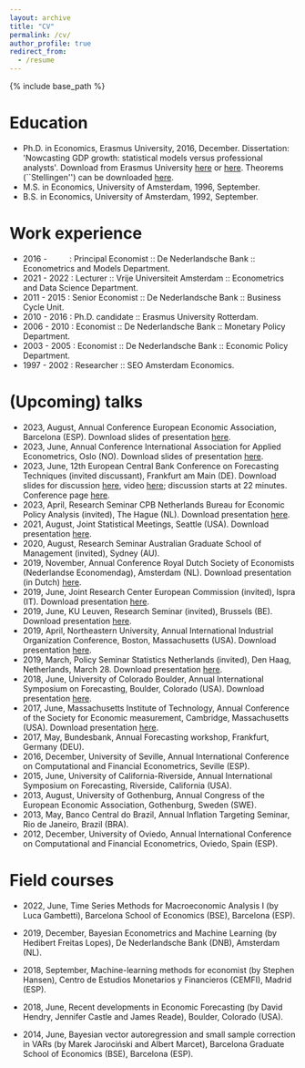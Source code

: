 ```yaml
---
layout: archive
title: "CV"
permalink: /cv/
author_profile: true
redirect_from:
  - /resume
---
```


{% include base_path  %}

Education 
======
* Ph.D. in Economics, Erasmus University, 2016, December. Dissertation: 'Nowcasting GDP growth: statistical models versus professional analysts'. Download from Erasmus University [here](https://repub.eur.nl/pub/94686) or [here](https://jasperdewinter.github.io/pp/files/Thesis_JdW.pdf). Theorems (``Stellingen'') can be downloaded [here](https://jasperdewinter.github.io/pp/files/Stellingen_JdW.pdf).
* M.S. in Economics,  University of Amsterdam, 1996, September.
* B.S. in Economics, University of Amsterdam, 1992, September.

Work experience
======
* 2016 - &nbsp;&nbsp;&nbsp;&nbsp;&nbsp;&nbsp;&nbsp;&nbsp;&nbsp;: Principal Economist :: De Nederlandsche Bank :: Econometrics and Models Department.
* 2021 - 2022 : Lecturer :: Vrije Universiteit Amsterdam :: Econometrics and Data Science Department.
* 2011 - 2015 : Senior Economist :: De Nederlandsche Bank :: Business Cycle Unit.
* 2010 - 2016 : Ph.D. candidate :: Erasmus University Rotterdam.
* 2006 - 2010 : Economist :: De Nederlandsche Bank :: Monetary Policy Department.
* 2003 - 2005 : Economist :: De Nederlandsche Bank :: Economic Policy Department.
* 1997 - 2002 : Researcher :: SEO Amsterdam Economics.

(Upcoming) talks
======
* 2023, August, Annual Conference European Economic Association, Barcelona (ESP). Download slides of presentation [here](https://jasperdewinter.github.io/pp/files/Presentation_EEA_2023.pdf).
* 2023, June, Annual Conference International Association for Applied Econometrics, Oslo (NO). Download slides of presentation [here](https://jasperdewinter.github.io/pp/files/DeWinter_IAAE2023.pdf).
* 2023, June, 12th European Central Bank Conference on Forecasting Techniques (invited discussant), Frankfurt am Main (DE). Download slides for discussion [here](https://jasperdewinter.github.io/pp/files/WinterDiscussionAdammerEtAl2023.pdf), video [here](https://youtu.be/y_Mzs0ujBr4); discussion starts at 22 minutes. Conference page [here](https://www.ecb.europa.eu/pub/conferences/html/20230612_12th_conference_on_forecasting_techniques.en.html).
* 2023, April, Research Seminar CPB Netherlands Bureau for Economic Policy Analysis (invited), The Hague (NL). Download presentation [here](https://jasperdewinter.github.io/pp/files/CPB_FdIndicator.pdf).
* 2021, August, Joint Statistical Meetings, Seattle (USA). Download presentation [here](https://jasperdewinter.github.io/pp/files/JSM_2021.pdf).
* 2020, August, Research Seminar Australian Graduate School of Management (invited), Sydney (AU).
* 2019, November, Annual Conference Royal Dutch Society of Economists (Nederlandse Economendag), Amsterdam (NL). Download presentation (in Dutch) [here](https://jasperdewinter.github.io/pp/files/01112019_SocEc.pdf).
* 2019, June, Joint Research Center European Commission (invited), Ispra (IT). Download presentation [here](https://jasperdewinter.github.io/pp/files/20190620_ISPRA.pdf).
* 2019, June, KU Leuven, Research Seminar (invited), Brussels (BE). Download presentation [here](https://jasperdewinter.github.io/pp/files/20190507.KU_Leuven.pdf).
* 2019, April, Northeastern University, Annual International Industrial Organization Conference, Boston, Massachusetts (USA). Download presentation [here](https://jasperdewinter.github.io/pp/files/IIOC_Misallocation.pdf).
* 2019, March, Policy Seminar Statistics Netherlands (invited), Den Haag, Netherlands, March 28. Download presentation [here](https://jasperdewinter.github.io/pp/files/20190228_SeminarCBS.pdf).
* 2018, June, University of Colorado Boulder, Annual International Symposium on Forecasting, Boulder, Colorado (USA). Download presentation [here](https://jasperdewinter.github.io/pp/files/ISF2018_FINAL.pdf).
* 2017, June, Massachusetts Institute of Technology, Annual Conference of the Society for Economic measurement, Cambridge, Massachusetts (USA). Download presentation [here](https://github.com/jasperdewinter/pp/raw/master/files/SEM2017_FINAL.pdf).
* 2017, May, Bundesbank, Annual Forecasting workshop, Frankfurt, Germany (DEU).
* 2016, December, University of Seville, Annual International Conference on Computational and Financial Econometrics, Seville (ESP).
* 2015, June, University of California-Riverside, Annual International Symposium on Forecasting, Riverside, California (USA).
* 2013, August, University of Gothenburg, Annual Congress of the European Economic Association, Gothenburg, Sweden (SWE).
* 2013, May, Banco Central do Brazil, Annual Inflation Targeting Seminar, Rio de Janeiro, Brazil (BRA).
* 2012, December, University of Oviedo, Annual International Conference on Computational and Financial Econometrics, Oviedo, Spain (ESP).

Field courses
======
* 2022, June, Time Series Methods for Macroeconomic Analysis I (by Luca Gambetti), Barcelona School of Economics (BSE), Barcelona (ESP).
* 2019, December, Bayesian Econometrics and Machine Learning (by Hedibert Freitas Lopes), De Nederlandsche Bank (DNB), Amsterdam (NL).
* 2018, September, Machine-learning methods for economist (by Stephen Hansen), Centro de Estudios Monetarios y Financieros (CEMFI), Madrid (ESP).
* 2018, June, Recent developments in Economic Forecasting (by David Hendry, Jennifer Castle and James Reade), Boulder, Colorado (USA).
  
* 2014, June, Bayesian vector autoregression and small sample correction in VARs (by Marek Jarociński and Albert Marcet), Barcelona Graduate School of Economics (BSE), Barcelona (ESP).
